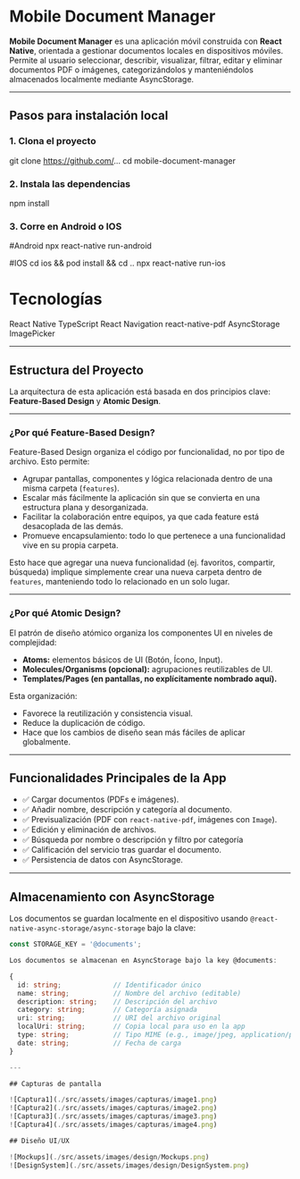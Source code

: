 # Mobile Document Manager

**Mobile Document Manager** es una aplicación móvil construida con **React Native**, orientada a gestionar documentos locales en dispositivos móviles. Permite al usuario seleccionar, describir, visualizar, filtrar, editar y eliminar documentos PDF o imágenes, categorizándolos y manteniéndolos almacenados localmente mediante AsyncStorage.

---

## Pasos para instalación local

### 1. Clona el proyecto

git clone https://github.com/...
cd mobile-document-manager

### 2. Instala las dependencias

npm install

### 3. Corre en Android o IOS

#Android
npx react-native run-android

#IOS
cd ios && pod install && cd ..
npx react-native run-ios


# Tecnologías

React Native
TypeScript
React Navigation
react-native-pdf
AsyncStorage
ImagePicker

---

## Estructura del Proyecto

La arquitectura de esta aplicación está basada en dos principios clave: **Feature-Based Design** y **Atomic Design**.

---

### ¿Por qué Feature-Based Design?

Feature-Based Design organiza el código por funcionalidad, no por tipo de archivo. Esto permite:

- Agrupar pantallas, componentes y lógica relacionada dentro de una misma carpeta (`features`).
- Escalar más fácilmente la aplicación sin que se convierta en una estructura plana y desorganizada.
- Facilitar la colaboración entre equipos, ya que cada feature está desacoplada de las demás.
- Promueve encapsulamiento: todo lo que pertenece a una funcionalidad vive en su propia carpeta.


Esto hace que agregar una nueva funcionalidad (ej. favoritos, compartir, búsqueda) implique simplemente crear una nueva carpeta dentro de `features`, manteniendo todo lo relacionado en un solo lugar.

---

### ¿Por qué Atomic Design?

El patrón de diseño atómico organiza los componentes UI en niveles de complejidad:

- **Atoms:** elementos básicos de UI (Botón, Ícono, Input).
- **Molecules/Organisms (opcional):** agrupaciones reutilizables de UI.
- **Templates/Pages (en pantallas, no explícitamente nombrado aquí).**

Esta organización:

- Favorece la reutilización y consistencia visual.
- Reduce la duplicación de código.
- Hace que los cambios de diseño sean más fáciles de aplicar globalmente.

---

## Funcionalidades Principales de la App

- ✅ Cargar documentos (PDFs e imágenes).
- ✅ Añadir nombre, descripción y categoría al documento.
- ✅ Previsualización (PDF con `react-native-pdf`, imágenes con `Image`).
- ✅ Edición y eliminación de archivos.
- ✅ Búsqueda por nombre o descripción y filtro por categoría
- ✅ Calificación del servicio tras guardar el documento.
- ✅ Persistencia de datos con AsyncStorage.

---

## Almacenamiento con AsyncStorage

Los documentos se guardan localmente en el dispositivo usando `@react-native-async-storage/async-storage` bajo la clave:

```ts
const STORAGE_KEY = '@documents';

Los documentos se almacenan en AsyncStorage bajo la key @documents:

{
  id: string;             // Identificador único
  name: string;           // Nombre del archivo (editable)
  description: string;    // Descripción del archivo
  category: string;       // Categoría asignada
  uri: string;            // URI del archivo original
  localUri: string;       // Copia local para uso en la app
  type: string;           // Tipo MIME (e.g., image/jpeg, application/pdf)
  date: string;           // Fecha de carga
}

---

## Capturas de pantalla

![Captura1](./src/assets/images/capturas/image1.png)
![Captura2](./src/assets/images/capturas/image2.png)
![Captura3](./src/assets/images/capturas/image3.png)
![Captura4](./src/assets/images/capturas/image4.png)

## Diseño UI/UX

![Mockups](./src/assets/images/design/Mockups.png)
![DesignSystem](./src/assets/images/design/DesignSystem.png)
